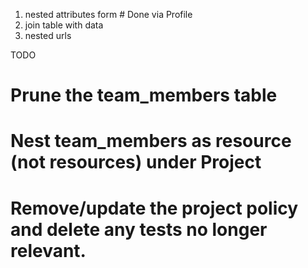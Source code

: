 1. nested attributes form # Done via Profile
2. join table with data
3. nested urls

TODO

# Prune the team_members table

# Nest team_members as resource (not resources) under Project

# Remove/update the project policy and delete any tests no longer relevant.
